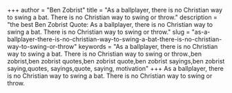 +++
author = "Ben Zobrist"
title = "As a ballplayer, there is no Christian way to swing a bat. There is no Christian way to swing or throw."
description = "the best Ben Zobrist Quote: As a ballplayer, there is no Christian way to swing a bat. There is no Christian way to swing or throw."
slug = "as-a-ballplayer-there-is-no-christian-way-to-swing-a-bat-there-is-no-christian-way-to-swing-or-throw"
keywords = "As a ballplayer, there is no Christian way to swing a bat. There is no Christian way to swing or throw.,ben zobrist,ben zobrist quotes,ben zobrist quote,ben zobrist sayings,ben zobrist saying,quotes, sayings,quote, saying, motivation"
+++
As a ballplayer, there is no Christian way to swing a bat. There is no Christian way to swing or throw.
